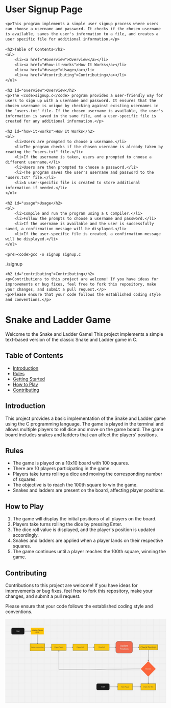 <!DOCTYPE html>
<html>
<head>
    <title>User Signup Page</title>
</head>
<body>
    <h1>User Signup Page</h1>

    <p>This program implements a simple user signup process where users can choose a username and password. It checks if the chosen username is available, saves the user's information to a file, and creates a user specific file for additional information.</p>

    <h2>Table of Contents</h2>
    <ul>
        <li><a href="#overview">Overview</a></li>
        <li><a href="#how-it-works">How It Works</a></li>
        <li><a href="#usage">Usage</a></li>
        <li><a href="#contributing">Contributing</a></li>
    </ul>

    <h2 id="overview">Overview</h2>
    <p>The <code>signup.c</code> program provides a user-friendly way for users to sign up with a username and password. It ensures that the chosen username is unique by checking against existing usernames in the "users.txt" file. If the chosen username is available, the user's information is saved in the same file, and a user-specific file is created for any additional information.</p>

    <h2 id="how-it-works">How It Works</h2>
    <ol>
        <li>Users are prompted to choose a username.</li>
        <li>The program checks if the chosen username is already taken by reading the "users.txt" file.</li>
        <li>If the username is taken, users are prompted to choose a different username.</li>
        <li>Users are then prompted to choose a password.</li>
        <li>The program saves the user's username and password to the "users.txt" file.</li>
        <li>A user-specific file is created to store additional information if needed.</li>
    </ol>

    <h2 id="usage">Usage</h2>
    <ol>
        <li>Compile and run the program using a C compiler.</li>
        <li>Follow the prompts to choose a username and password.</li>
        <li>If the username is available and the user is successfully saved, a confirmation message will be displayed.</li>
        <li>If the user-specific file is created, a confirmation message will be displayed.</li>
    </ol>

    <pre><code>gcc -o signup signup.c
./signup</code></pre>

    <h2 id="contributing">Contributing</h2>
    <p>Contributions to this project are welcome! If you have ideas for improvements or bug fixes, feel free to fork this repository, make your changes, and submit a pull request.</p>
    <p>Please ensure that your code follows the established coding style and conventions.</p>
</body>
</html>


<!DOCTYPE html>
<html>

<body>

<h1>Snake and Ladder Game</h1>
<p>Welcome to the Snake and Ladder Game! This project implements a simple text-based version of the classic Snake and Ladder game in C.</p>

<h2>Table of Contents</h2>
<ul>
    <li><a href="#introduction">Introduction</a></li>
    <li><a href="#rules">Rules</a></li>
    <li><a href="#getting-started">Getting Started</a></li>
    <li><a href="#how-to-play">How to Play</a></li>
    <li><a href="#contributing">Contributing</a></li>
</ul>

<h2 id="introduction">Introduction</h2>
<p>This project provides a basic implementation of the Snake and Ladder game using the C programming language. The game is played in the terminal and allows multiple players to roll dice and move on the game board. The game board includes snakes and ladders that can affect the players' positions.</p>

<h2 id="rules">Rules</h2>
<ul>
    <li>The game is played on a 10x10 board with 100 squares.</li>
    <li>There are 10 players participating in the game.</li>
    <li>Players take turns rolling a dice and moving the corresponding number of squares.</li>
    <li>The objective is to reach the 100th square to win the game.</li>
    <li>Snakes and ladders are present on the board, affecting player positions.</li>
</ul>


<h2 id="how-to-play">How to Play</h2>
<ol>
    <li>The game will display the initial positions of all players on the board.</li>
    <li>Players take turns rolling the dice by pressing Enter.</li>
    <li>The dice roll value is displayed, and the player's position is updated accordingly.</li>
    <li>Snakes and ladders are applied when a player lands on their respective squares.</li>
    <li>The game continues until a player reaches the 100th square, winning the game.</li>
</ol>

<h2 id="contributing">Contributing</h2>
<p>Contributions to this project are welcome! If you have ideas for improvements or bug fixes, feel free to fork this repository, make your changes, and submit a pull request.</p>
<p>Please ensure that your code follows the established coding style and conventions.</p>

<img src="https://github.com/yogi428/codewithC/blob/main/WhatsApp%20Image%202023-07-31%20at%2021.08.04.jpg"></img>

</body>
</html>
